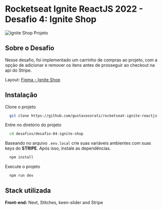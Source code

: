 # Rocketseat Ignite ReactJS 2022 - Desafio 4: Ignite Shop

![Ignite Shop Projeto](https://s4.gifyu.com/images/Design-sem-nome-1fc1684c0d53fbb36.gif)

## Sobre o Desafio

Nesse desafio, foi implementado um carrinho de compras ao projeto, com a opção de adicionar e remover os itens antes de prosseguir ao checkout na api do Stripe.

Layout: [Figma - Ignite Shop](https://www.figma.com/file/pPrrbxlOSaCnfh3dCgh1mE/Desafio-4-Ignite-2022---Shop-2.0?node-id=0%3A1)


## Instalação

Clone o projeto

```bash
  git clone https://github.com/gustavosorati/rocketseat-ignite-reactjs-2022
```

Entre no diretório do projeto

```bash
  cd desafios/desafio-04-ignite-shop
```

Baseando no arquivo `.env.local` crie suas variáveis ambientes com suas keys do **STRIPE**. Após isso, instale as dependências.

```bash
  npm install
```

Execute o projeto

```bash
  npm run dev
```


## Stack utilizada

**Front-end:** Next, Stitches, keen-slider and Stripe


